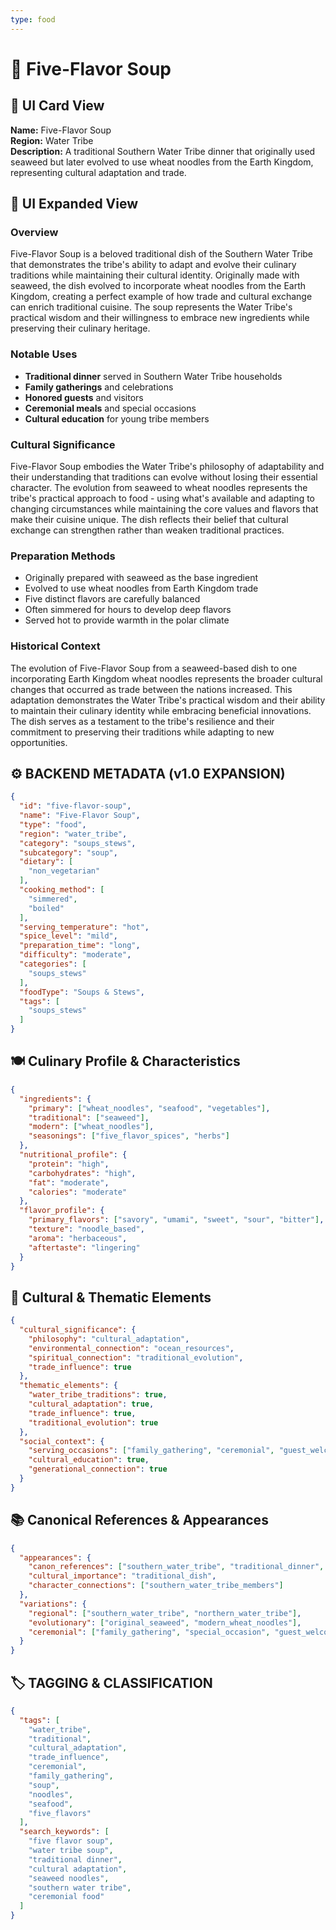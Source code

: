 ```yaml
---
type: food
---
```


# 🍜 Five-Flavor Soup

## 🎴 UI Card View

**Name:** Five-Flavor Soup  
**Region:** Water Tribe  
**Description:** A traditional Southern Water Tribe dinner that originally used seaweed but later evolved to use wheat noodles from the Earth Kingdom, representing cultural adaptation and trade.

## 📖 UI Expanded View

### Overview
Five-Flavor Soup is a beloved traditional dish of the Southern Water Tribe that demonstrates the tribe's ability to adapt and evolve their culinary traditions while maintaining their cultural identity. Originally made with seaweed, the dish evolved to incorporate wheat noodles from the Earth Kingdom, creating a perfect example of how trade and cultural exchange can enrich traditional cuisine. The soup represents the Water Tribe's practical wisdom and their willingness to embrace new ingredients while preserving their culinary heritage.

### Notable Uses
- **Traditional dinner** served in Southern Water Tribe households
- **Family gatherings** and celebrations
- **Honored guests** and visitors
- **Ceremonial meals** and special occasions
- **Cultural education** for young tribe members

### Cultural Significance
Five-Flavor Soup embodies the Water Tribe's philosophy of adaptability and their understanding that traditions can evolve without losing their essential character. The evolution from seaweed to wheat noodles represents the tribe's practical approach to food - using what's available and adapting to changing circumstances while maintaining the core values and flavors that make their cuisine unique. The dish reflects their belief that cultural exchange can strengthen rather than weaken traditional practices.

### Preparation Methods
- Originally prepared with seaweed as the base ingredient
- Evolved to use wheat noodles from Earth Kingdom trade
- Five distinct flavors are carefully balanced
- Often simmered for hours to develop deep flavors
- Served hot to provide warmth in the polar climate

### Historical Context
The evolution of Five-Flavor Soup from a seaweed-based dish to one incorporating Earth Kingdom wheat noodles represents the broader cultural changes that occurred as trade between the nations increased. This adaptation demonstrates the Water Tribe's practical wisdom and their ability to maintain their culinary identity while embracing beneficial innovations. The dish serves as a testament to the tribe's resilience and their commitment to preserving their traditions while adapting to new opportunities.

## ⚙️ BACKEND METADATA (v1.0 EXPANSION)

```json
{
  "id": "five-flavor-soup",
  "name": "Five-Flavor Soup",
  "type": "food",
  "region": "water_tribe",
  "category": "soups_stews",
  "subcategory": "soup",
  "dietary": [
    "non_vegetarian"
  ],
  "cooking_method": [
    "simmered",
    "boiled"
  ],
  "serving_temperature": "hot",
  "spice_level": "mild",
  "preparation_time": "long",
  "difficulty": "moderate",
  "categories": [
    "soups_stews"
  ],
  "foodType": "Soups & Stews",
  "tags": [
    "soups_stews"
  ]
}
```

## 🍽️ Culinary Profile & Characteristics

```json
{
  "ingredients": {
    "primary": ["wheat_noodles", "seafood", "vegetables"],
    "traditional": ["seaweed"],
    "modern": ["wheat_noodles"],
    "seasonings": ["five_flavor_spices", "herbs"]
  },
  "nutritional_profile": {
    "protein": "high",
    "carbohydrates": "high",
    "fat": "moderate",
    "calories": "moderate"
  },
  "flavor_profile": {
    "primary_flavors": ["savory", "umami", "sweet", "sour", "bitter"],
    "texture": "noodle_based",
    "aroma": "herbaceous",
    "aftertaste": "lingering"
  }
}
```

## 🌊 Cultural & Thematic Elements

```json
{
  "cultural_significance": {
    "philosophy": "cultural_adaptation",
    "environmental_connection": "ocean_resources",
    "spiritual_connection": "traditional_evolution",
    "trade_influence": true
  },
  "thematic_elements": {
    "water_tribe_traditions": true,
    "cultural_adaptation": true,
    "trade_influence": true,
    "traditional_evolution": true
  },
  "social_context": {
    "serving_occasions": ["family_gathering", "ceremonial", "guest_welcome"],
    "cultural_education": true,
    "generational_connection": true
  }
}
```

## 📚 Canonical References & Appearances

```json
{
  "appearances": {
    "canon_references": ["southern_water_tribe", "traditional_dinner", "cultural_adaptation"],
    "cultural_importance": "traditional_dish",
    "character_connections": ["southern_water_tribe_members"]
  },
  "variations": {
    "regional": ["southern_water_tribe", "northern_water_tribe"],
    "evolutionary": ["original_seaweed", "modern_wheat_noodles"],
    "ceremonial": ["family_gathering", "special_occasion", "guest_welcome"]
  }
}
```

## 🏷️ TAGGING & CLASSIFICATION

```json
{
  "tags": [
    "water_tribe",
    "traditional",
    "cultural_adaptation",
    "trade_influence",
    "ceremonial",
    "family_gathering",
    "soup",
    "noodles",
    "seafood",
    "five_flavors"
  ],
  "search_keywords": [
    "five flavor soup",
    "water tribe soup",
    "traditional dinner",
    "cultural adaptation",
    "seaweed noodles",
    "southern water tribe",
    "ceremonial food"
  ]
}
```